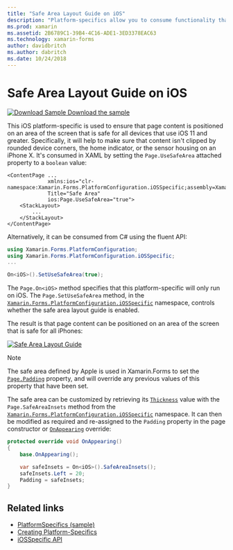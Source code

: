 ```yaml
---
title: "Safe Area Layout Guide on iOS"
description: "Platform-specifics allow you to consume functionality that's only available on a specific platform, without implementing custom renderers or effects. This article explains how to consume the iOS platform-specific that ensures that page content is positioned on an area of the screen that is safe for all devices that use iOS 11 and greater."
ms.prod: xamarin
ms.assetid: 2B6789C1-39B4-4C16-ADE1-3ED3378EAC63
ms.technology: xamarin-forms
author: davidbritch
ms.author: dabritch
ms.date: 10/24/2018
---
```


# Safe Area Layout Guide on iOS

[![Download Sample](~/media/shared/download.png) Download the sample](https://developer.xamarin.com/samples/xamarin-forms/UserInterface/PlatformSpecifics/)

This iOS platform-specific is used to ensure that page content is positioned on an area of the screen that is safe for all devices that use iOS 11 and greater. Specifically, it will help to make sure that content isn't clipped by rounded device corners, the home indicator, or the sensor housing on an iPhone X. It's consumed in XAML by setting the `Page.UseSafeArea` attached property to a `boolean` value:

```xaml
<ContentPage ...
             xmlns:ios="clr-namespace:Xamarin.Forms.PlatformConfiguration.iOSSpecific;assembly=Xamarin.Forms.Core"
             Title="Safe Area"
             ios:Page.UseSafeArea="true">
    <StackLayout>
        ...
    </StackLayout>
</ContentPage>
```

Alternatively, it can be consumed from C# using the fluent API:

```csharp
using Xamarin.Forms.PlatformConfiguration;
using Xamarin.Forms.PlatformConfiguration.iOSSpecific;
...

On<iOS>().SetUseSafeArea(true);
```

The `Page.On<iOS>` method specifies that this platform-specific will only run on iOS. The `Page.SetUseSafeArea` method, in the [`Xamarin.Forms.PlatformConfiguration.iOSSpecific`](xref:Xamarin.Forms.PlatformConfiguration.iOSSpecific) namespace, controls whether the safe area layout guide is enabled.

The result is that page content can be positioned on an area of the screen that is safe for all iPhones:

[![](page-safe-area-images/safe-area-layout.png "Safe Area Layout Guide")](page-safe-area-images/safe-area-layout-large.png#lightbox "Safe Area Layout Guide")

> [!NOTE]
> The safe area defined by Apple is used in Xamarin.Forms to set the [`Page.Padding`](xref:Xamarin.Forms.Page.Padding) property, and will override any previous values of this property that have been set.

The safe area can be customized by retrieving its [`Thickness`](xref:Xamarin.Forms.Thickness) value with the `Page.SafeAreaInsets` method from the [`Xamarin.Forms.PlatformConfiguration.iOSSpecific`](xref:Xamarin.Forms.PlatformConfiguration.iOSSpecific) namespace. It can then be modified as required and re-assigned to the `Padding` property in the page constructor or [`OnAppearing`](xref:Xamarin.Forms.Page.OnAppearing) override:

```csharp
protected override void OnAppearing()
{
    base.OnAppearing();

    var safeInsets = On<iOS>().SafeAreaInsets();
    safeInsets.Left = 20;
    Padding = safeInsets;
}
```

## Related links

- [PlatformSpecifics (sample)](https://developer.xamarin.com/samples/xamarin-forms/UserInterface/PlatformSpecifics/)
- [Creating Platform-Specifics](~/xamarin-forms/platform/platform-specifics/index.md#creating-platform-specifics)
- [iOSSpecific API](xref:Xamarin.Forms.PlatformConfiguration.iOSSpecific)
